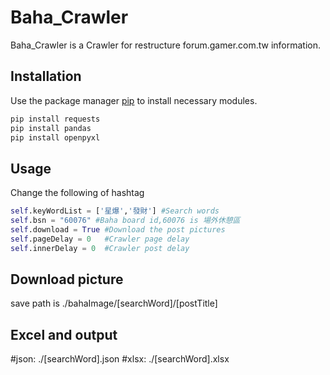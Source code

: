 # Baha_Crawler

Baha_Crawler is a Crawler for restructure forum.gamer.com.tw information.

## Installation

Use the package manager [pip](https://pip.pypa.io/en/stable/) to install necessary modules.

```bash
pip install requests
pip install pandas
pip install openpyxl
```

## Usage
Change the following of hashtag

```python
self.keyWordList = ['星爆','發財'] #Search words
self.bsn = "60076" #Baha board id,60076 is 場外休憩區
self.download = True #Download the post pictures
self.pageDelay = 0   #Crawler page delay
self.innerDelay = 0  #Crawler post delay
```

## Download picture
save path is ./bahaImage/[searchWord]/[postTitle]
## Excel and output
#json: ./[searchWord].json
#xlsx: ./[searchWord].xlsx
